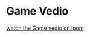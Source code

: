 # Game Vedio

[watch the Game vedio on loom](https://www.loom.com/share/90e91e5bb18344f5bec5406bae607490?sid=beade602-dd84-4a1d-ae1b-999a5f525a48)
